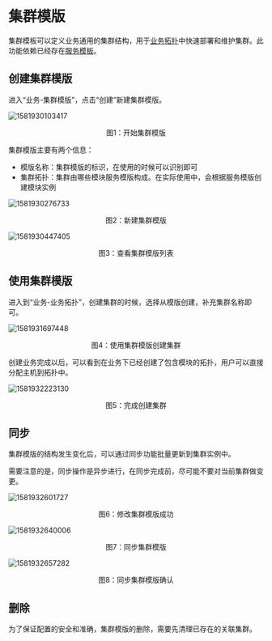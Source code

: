# 集群模版

集群模板可以定义业务通用的集群结构，用于[业务拓扑](./BusinessTopology.md)中快速部署和维护集群。此功能依赖已经存在[服务模板](./ServiceTemp.md)。

## 创建集群模版

进入“业务-集群模版”，点击“创建”新建集群模版。

![1581930103417](../media/1581930103417.png)
<center>图1：开始集群模版</center>

集群模版主要有两个信息：

- 模版名称：集群模版的标识，在使用的时候可以识别即可
- 集群拓扑：集群由哪些模块服务模版构成。在实际使用中，会根据服务模版创建模块实例

![1581930276733](../media/1581930276733.png)
<center>图2：新建集群模版</center>

![1581930447405](../media/1581930447405.png)
<center>图3：查看集群模版列表</center>

## 使用集群模版

进入到“业务-业务拓扑”，创建集群的时候，选择从模版创建，补充集群名称即可。

![1581931697448](../media/1581931697448.png)
<center>图4：使用集群模版创建集群</center>

创建业务完成以后，可以看到在业务下已经创建了包含模块的拓扑，用户可以直接分配主机到拓扑中。

![1581932223130](../media/1581932223130.png)
<center>图5：完成创建集群</center>

## 同步

集群模版的结构发生变化后，可以通过同步功能批量更新到集群实例中。

需要注意的是，同步操作是异步进行，在同步完成前，尽可能不要对当前集群做变更。

![1581932601727](../media/1581932601727.png)
<center>图6：修改集群模版成功</center>

![1581932640006](../media/1581932640006.png)
<center>图7：同步集群模版</center>

![1581932657282](../media/1581932657282.png)
<center>图8：同步集群模版确认</center>

## 删除

为了保证配置的安全和准确，集群模版的删除，需要先清理已存在的关联集群。
